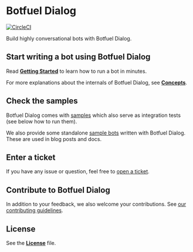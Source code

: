 # Botfuel Dialog

[![CircleCI](https://circleci.com/gh/Botfuel/botfuel-dialog.svg?style=svg)](https://circleci.com/gh/Botfuel/botfuel-dialog)

Build highly conversational bots with Botfuel Dialog.


## Start writing a bot using Botfuel Dialog

Read [**Getting Started**](https://docs.botfuel.io/dialog/tutorials/getting-started) to learn how to run a bot in minutes.

For more explanations about the internals of Botfuel Dialog, see [**Concepts**](https://docs.botfuel.io/dialog/concepts).


## Check the samples

Botfuel Dialog comes with [samples](https://github.com/Botfuel/botfuel-dialog/tree/master/packages) which also serve as integration tests (see below how to run them).

We also provide some standalone [sample bots](https://github.com/topics/botfuel-dialog-samples) written with Botfuel Dialog. These are used in blog posts and docs.


## Enter a ticket

If you have any issue or question, feel free to [open a ticket](https://github.com/Botfuel/botfuel-dialog/issues).


## Contribute to Botfuel Dialog

In addition to your feedback, we also welcome your contributions. See [our contributing guidelines](./CONTRIBUTING.md).


## License

See the [**License**](LICENSE.md) file.
